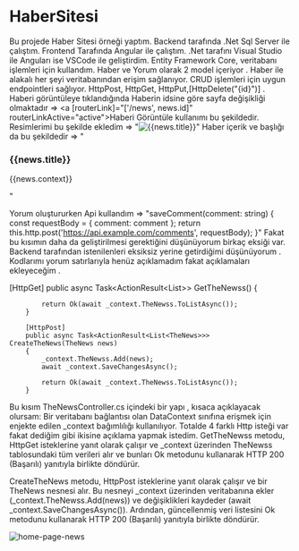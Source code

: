 # HaberSitesi
Bu projede Haber Sitesi örneği yaptım. Backend tarafında .Net Sql Server ile çalıştım. Frontend Tarafında Angular ile çalıştım. .Net tarafını Visual Studio ile Anguları ise VSCode ile geliştirdim. Entity Framework Core, veritabanı işlemleri için kullandım. Haber ve Yorum olarak 2 model içeriyor . Haber ile alakalı her şeyi veritabanından erişim sağlanıyor. CRUD işlemleri için uygun endpointleri sağlıyor. HttpPost, HttpGet, HttpPut,[HttpDelete("{id}")] . 
Haberi görüntüleye tıklandığında Haberin idsine göre sayfa değişikliği olmaktadır => <a [routerLink]="['/news', news.id]" routerLinkActive="active">Haberi Görüntüle</a> kullanımı bu şekildedir.
Resimlerimi bu şekilde ekledim =>  "<img src="url" alt="{{news.title}}" class="news-image">"
Haber içerik ve başlığı da bu şekildedir =>  " <h3 class="news-title">{{news.title}}</h3>
      <p class="news-context">{{news.context}}</p>"
      
   Yorum oluştururken Api kullandım =>  "saveComment(comment: string) {
    const requestBody = { comment: comment };
    return this.http.post('https://api.example.com/comments', requestBody);
  }"
  Fakat bu kısımın daha da geliştirilmesi gerektiğini düşünüyorum birkaç eksiği var.
  Backend tarafından istenilenleri eksiksiz yerine getirdiğimi düşünüyorum . Kodlarımı yorum satırlarıyla henüz açıklamadım fakat açıklamaları ekleyeceğim . 
   
   
   [HttpGet]
        public async Task<ActionResult<List<TheNews>>> GetTheNewss() {

            return Ok(await _context.TheNewss.ToListAsync());
        }

        [HttpPost]
        public async Task<ActionResult<List<TheNews>>> CreateTheNews(TheNews news)
        {
            _context.TheNewss.Add(news);
            await _context.SaveChangesAsync();

            return Ok(await _context.TheNewss.ToListAsync());
        }
      
      
 Bu kısım TheNewsController.cs içindeki bir yapı , kısaca açıklayacak olursam:
   Bir veritabanı bağlantısı olan DataContext sınıfına erişmek için enjekte edilen _context bağımlılığı kullanılıyor. Totalde 4  farklı Http isteği var fakat dediğim gibi ikisine açıklama yapmak istedim. GetTheNewss metodu, HttpGet isteklerine yanıt olarak çalışır ve _context üzerinden TheNewss tablosundaki tüm verileri alır ve bunları Ok metodunu kullanarak HTTP 200 (Başarılı) yanıtıyla birlikte döndürür.

CreateTheNews metodu, HttpPost isteklerine yanıt olarak çalışır ve bir TheNews nesnesi alır. Bu nesneyi _context üzerinden veritabanına ekler (_context.TheNewss.Add(news)) ve değişiklikleri kaydeder (await _context.SaveChangesAsync()). Ardından, güncellenmiş veri listesini Ok metodunu kullanarak HTTP 200 (Başarılı) yanıtıyla birlikte döndürür.
  
  
![home-page-news](https://github.com/Sude4/haber/assets/56775168/4a72fee9-7eab-416b-9e94-74dc05f751ed)

